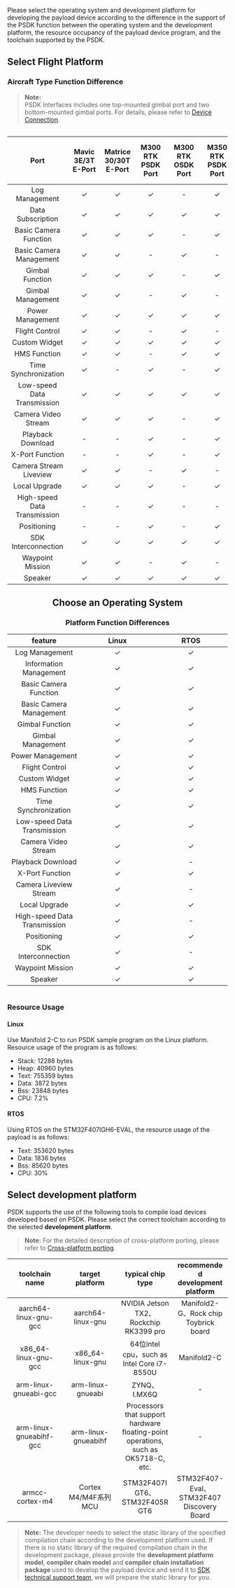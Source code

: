 Please select the operating system and development platform for developing the payload device according to the difference in the support of the PSDK function between the operating system and the development platform, the resource occupancy of the payload device program, and the toolchain supported by the PSDK.

## Select Flight Platform

### Aircraft Type Function Difference

>**Note:**<br/>
> PSDK Interfaces includes one top-mounted gimbal port and two bottom-mounted gimbal ports. For details, please refer to [Device Connection](https://developer.dji.com/doc/payload-sdk-tutorial/en/quick-start/device-connect.html#payload-development-based-on-typec-interface-osdk-expansion-interface). 

<div style="align-items: center;display: flex;flex-direction: column;"> 
<div style="text-align: center; max-width:100%" >
<table width="100%" style = "overflow: auto; table-layout:fixed; text-align:center;">
<thead>
<tr>
   <th style="min-width:100px">Port</th>
   <th style="min-width:60px">Mavic 3E/3T E-Port</th>
   <th style="min-width:60px">Matrice 30/30T E-Port</th>
   <th style="min-width:60px">M300 RTK PSDK Port</th>
   <th style="min-width:60px">M300 RTK OSDK Port</th>
   <th style="min-width:60px">M350 RTK PSDK Port</th>
   <th style="min-width:60px">M350 RTK E-Port</th>
   <th style="min-width:60px">FlyCart 30 E-Port Lite</th>
   <th style="min-width:60px">Matrice 3D/3TD E-Port Port</th>
   <th style="min-width:60px">Matrice 3D/3TD E-Port Lite Port</th>
</tr>
</thead>
<tbody>
<tr>
   <td>Log Management</td>
   <td>✓</td>
   <td>✓</td>
   <td>✓</td>
   <td>-</td>
   <td>✓</td>
   <td>✓</td>
   <td>✓</td>
   <td>✓</td>
   <td>✓</td>
</tr>
<tr>
   <td>Data Subscription</td>
   <td>✓</td>
   <td>✓</td>
   <td>✓</td>
   <td>✓</td>
   <td>✓</td>
   <td>✓</td>
   <td>✓</td>
   <td>✓</td>
   <td>✓</td>
</tr>
<tr>
   <td>Basic Camera Function</td>
   <td>✓</td>
   <td>✓</td>
   <td>✓</td>
   <td>-</td>
   <td>✓</td>
   <td>-</td>
   <td>-</td>
   <td>-</td>
   <td>-</td>
</tr>
<tr>
   <td>Basic Camera Management</td>
   <td>✓</td>
   <td>✓</td>
   <td>-</td>
   <td>✓</td>
   <td>-</td>
   <td>✓</td>
   <td>-</td>
   <td>✓</td>
   <td>-</td>
</tr>
<tr>
   <td>Gimbal Function</td>
   <td>✓</td>
   <td>✓</td>
   <td>✓</td>
   <td>-</td>
   <td>✓</td>
   <td>-</td>
   <td>-</td>
   <td>-</td>
   <td>-</td>
</tr>
<tr>
   <td>Gimbal Management</td>
   <td>✓</td>
   <td>✓</td>
   <td>-</td>
   <td>✓</td>
   <td>-</td>
   <td>✓</td>
   <td>-</td>
   <td>✓</td>
   <td>✓</td>
</tr>
<tr>
   <td>Power Management</td>
   <td>✓</td>
   <td>✓</td>
   <td>✓</td>
   <td>✓</td>
   <td>✓</td>
   <td>✓</td>
   <td>✓</td>
   <td>✓</td>
   <td>✓</td>
</tr>
<tr>
   <td>Flight Control</td>
   <td>✓</td>
   <td>✓</td>
   <td>-</td>
   <td>✓</td>
   <td>-</td>
   <td>✓</td>
   <td>-</td>
   <td>✓</td>
   <td>✓</td>
</tr>
<tr>
   <td>Custom Widget</td>
   <td>✓</td>
   <td>✓</td>
   <td>✓</td>
   <td>✓</td>
   <td>✓</td>
   <td>✓</td>
   <td>✓</td>
   <td>✓</td>
   <td>✓</td>
</tr>
<tr>
   <td>HMS Function</td>
   <td>✓</td>
   <td>✓</td>
   <td>-</td>
   <td>✓</td>
   <td>✓</td>
   <td>✓</td>
   <td>✓</td>
   <td>✓</td>
   <td>✓</td>
</tr>
<tr>
   <td>Time Synchronization</td>
   <td>✓</td>
   <td>-</td>
   <td>✓</td>
   <td>-</td>
   <td>✓</td>
   <td>✓</td>
   <td>-</td>
   <td>✓</td>
   <td>-</td>
</tr>
<tr>
   <td>Low-speed Data Transmission</td>
   <td>✓</td>
   <td>✓</td>
   <td>✓</td>
   <td>✓</td>
   <td>✓</td>
   <td>✓</td>
   <td>✓</td>
   <td>✓</td>
   <td>✓</td>
</tr>
<tr>
   <td>Camera Video Stream</td>
   <td>✓</td>
   <td>✓</td>
   <td>✓</td>
   <td>-</td>
   <td>✓</td>
   <td>-</td>
   <td>-</td>
   <td>-</td>
   <td>-</td>
</tr>
<tr>
   <td>Playback Download</td>
   <td>-</td>
   <td>-</td>
   <td>✓</td>
   <td>-</td>
   <td>✓</td>
   <td>-</td>
   <td>-</td>
   <td>-</td>
   <td>-</td>
</tr>
<tr>
   <td>X-Port Function</td>
   <td>-</td>
   <td>-</td>
   <td>✓</td>
   <td>-</td>
   <td>✓</td>
   <td>-</td>
   <td>-</td>
   <td>-</td>
   <td>-</td>
</tr>
<tr>
   <td>Camera Stream Liveview</td>
   <td>✓</td>
   <td>✓</td>
   <td>-</td>
   <td>✓</td>
   <td>-</td>
   <td>✓</td>
   <td>-</td>
   <td>✓</td>
   <td>-</td>
</tr>
<tr>
   <td>Local Upgrade</td>
   <td>✓</td>
   <td>✓</td>
   <td>✓</td>
   <td>-</td>
   <td>✓</td>
   <td>-</td>
   <td>-</td>
   <td>✓</td>
   <td>-</td>
</tr>
<tr>
   <td>High-speed Data Transmission</td>
   <td>-</td>
   <td>-</td>
   <td>✓</td>
   <td>-</td>
   <td>-</td>
   <td>-</td>
   <td>-</td>
   <td>-</td>
   <td>-</td>
</tr>
<tr>
   <td>Positioning</td>
   <td>-</td>
   <td>-</td>
   <td>✓</td>
   <td>-</td>
   <td>✓</td>
   <td>-</td>
   <td>-</td>
   <td>-</td>
   <td>-</td>
</tr>
<tr>
   <td>SDK Interconnection</td>
   <td>✓</td>
   <td>✓</td>
   <td>✓</td>
   <td>✓</td>
   <td>✓</td>
   <td>✓</td>
   <td>-</td>
   <td>-</td>
   <td>-</td>
</tr>
<tr>
   <td>Waypoint Mission</td>
   <td>✓</td>
   <td>✓</td>
   <td>-</td>
   <td>✓</td>
   <td>-</td>
   <td>✓</td>
   <td>-</td>
   <td>✓</td>
   <td>-</td>
</tr>
<tr>
   <td>Speaker</td>
   <td>✓</td>
   <td>✓</td>
   <td>✓</td>
   <td>✓</td>
   <td>✓</td>
   <td>✓</td>
   <td>✓</td>
   <td>✓</td>
   <td>✓</td>
</tr>
</tbody>
</table>

## Choose an Operating System

### Platform Function Differences

<table width="100%" style="display: table; table-layout:fixed; text-align:center">
<thead>
<tr>
   <th>feature</th>
   <th>Linux</th>
   <th>RTOS</th>
</tr>
</thead>
<tbody>
<tr>
   <td>Log Management</td>
   <td>✓</td>
   <td>✓</td>
</tr>
<tr>
   <td>Information Management</td>
   <td>✓</td>
   <td>✓</td>
</tr>
<tr>
   <td>Basic Camera Function</td>
   <td>✓</td>
   <td>✓</td>
</tr>
<tr>
   <td>Basic Camera Management</td>
   <td>✓</td>
   <td>✓</td>
</tr>
<tr>
   <td>Gimbal Function</td>
   <td>✓</td>
   <td>✓</td>
</tr>
<tr>
   <td>Gimbal Management</td>
   <td>✓</td>
   <td>✓</td>
</tr>
<tr>
   <td>Power Management</td>
   <td>✓</td>
   <td>✓</td>
</tr>
<tr>
   <td>Flight Control</td>
   <td>✓</td>
   <td>✓</td>
</tr>
<tr>
   <td>Custom Widget</td>
   <td>✓</td>
   <td>✓</td>
</tr>
<tr>
   <td>HMS Function</td>
   <td>✓</td>
   <td>✓</td>
</tr>
<tr>
   <td>Time Synchronization</td>
   <td>✓</td>
   <td>✓</td>
</tr>
<tr>
   <td>Low-speed Data Transmission</td>
   <td>✓</td>
   <td>✓</td>
</tr>
<tr>
   <td>Camera Video Stream</td>
   <td>✓</td>
   <td>✓</td>
</tr>
<tr>
   <td>Playback Download</td>
   <td>✓</td>
   <td>-</td>
</tr>
<tr>
   <td>X-Port Function</td>
   <td>✓</td>
   <td>✓</td>
</tr>
<tr>
   <td>Camera Liveview Stream</td>
   <td>✓</td>
   <td>-</td>
</tr>
<tr>
   <td>Local Upgrade</td>
   <td>✓</td>
   <td>✓</td>
</tr>
<tr>
   <td>High-speed Data Transmission</td>
   <td>✓</td>
   <td>-</td>
</tr>
<tr>
   <td>Positioning</td>
   <td>✓</td>
   <td>✓</td>
</tr>
<tr>
   <td>SDK Interconnection</td>
   <td>✓</td>
   <td>-</td>
</tr>
<tr>
   <td>Waypoint Mission</td>
   <td>✓</td>
   <td>✓</td>
</tr>
<tr>
   <td>Speaker</td>
   <td>✓</td>
   <td>✓</td>
</tr>
</tbody>
</table>
</div>
</div>

### Resource Usage

#### Linux
Use Manifold 2-C to run PSDK sample program on the Linux platform. Resource usage of the program is as follows:

- Stack: 12288 bytes
- Heap: 40960 bytes
- Text: 755359 bytes
- Data: 3872 bytes
- Bss: 23848 bytes
- CPU: 7.2%

#### RTOS

Using RTOS on the STM32F407IGH6-EVAL, the resource usage of the payload is as follows:

- Text: 353620 bytes
- Data: 1836 bytes
- Bss: 85620 bytes
- CPU: 30%

## Select development platform
PSDK supports the use of the following tools to compile load devices developed based on PSDK. Please select the correct toolchain according to the selected **development platform**.
> **Note:** For the detailed description of cross-platform porting, please refer to [Cross-platform porting](https://developer.dji.com/doc/payload-sdk-tutorial/en/quick-start/porting.html).

<table width="100%" style="display: table; table-layout:fixed; text-align:center">
<thead>
<tr>
   <th>toolchain name</th>
   <th>target platform</th>
   <th>typical chip type</th>
   <th>recommended development platform</th>
</tr>
</thead>
<tbody>
<tr>
   <td>aarch64-linux-gnu-gcc</td>
   <td>aarch64-linux-gnu</td>
   <td>NVIDIA Jetson TX2、Rockchip RK3399 pro</td>
   <td>Manifold2-G、Rock chip Toybrick board</td>
</tr>
<tr>
   <td>x86_64-linux-gnu-gcc</td>
   <td>x86_64-linux-gnu</td>
   <td>64位intel cpu，such as Intel Core i7-8550U</td>
   <td>Manifold2-C</td>
</tr>
<tr>
   <td>arm-linux-gnueabi-gcc</td>
   <td>arm-linux-gnueabi</td>
   <td>ZYNQ、I.MX6Q</td>
   <td>-</td>
</tr>
<tr>
   <td>arm-linux-gnueabihf-gcc</td>
   <td>arm-linux-gnueabihf</td>
   <td>Processors that support hardware floating-point operations, such as OK5718-C, etc.</td>
   <td>-</td>
</tr>
<tr>
   <td>armcc-cortex-m4</td>
   <td>Cortex M4/M4F系列MCU</td>
   <td>STM32F407IGT6、STM32F405RGT6</td>
   <td>STM32F407-Eval、STM32F407 Discovery Board</td>
</tr>
</tbody>
</table>


> **Note:** The developer needs to select the static library of the specified compilation chain according to the development platform used. If there is no static library of the required compilation chain in the development package, please provide the **development platform model**, **compiler chain model** and **compiler chain installation package** used to develop the payload device and send it to <a href="mailto:dev@dji.com">SDK technical support team</a>, we will prepare the static library for you.

